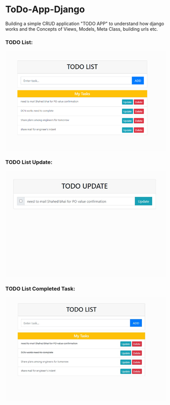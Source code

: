 # ToDo-App-Django

Building a simple CRUD application "TODO APP" to understand how django works and the Concepts of Views, Models, Meta Class,
building urls etc.


### TODO List:
![alt text](https://github.com/jiaulislam/ToDo-App-Django/blob/master/todolist/static/images/1.png?raw=true)

### TODO List Update:
![alt text](https://github.com/jiaulislam/ToDo-App-Django/blob/master/todolist/static/images/Update.jpg?raw=true)

### TODO List Completed Task:
![alt text](https://github.com/jiaulislam/ToDo-App-Django/blob/master/todolist/static/images/completed_task.jpg?raw=true)
